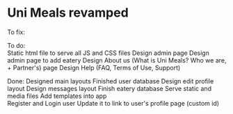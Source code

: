# Uni Meals revamped

To fix:

To do:		
	Static html file to serve all JS and CSS files
	Design admin page
	Design admin page to add eatery
	Design About us (What is Uni Meals? Who we are, + Partner's) page
	Design Help (FAQ, Terms of Use, Support)
	

Done:
	Designed main layouts
	Finished user database
	Design edit profile layout
	Design messages layout
	Finish eatery database
	Serve static and media files
	Add templates into app	
	Register and Login user
	Update it to link to user's profile page (custom id)